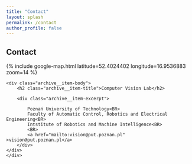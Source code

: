 ```yaml
---
title: "Contact"
layout: splash
permalink: /contact
author_profile: false
---
```


<h2>Contact</h2>

<div class="feature__wrapper">


<div class="feature__item--left">
    <div class="archive__item">
        <div class="archive__item-teaser">
            {% include google-map.html latitude=52.4024402 longitude=16.9536883 zoom=14 %}
        </div>

    <div class="archive__item-body">
        <h2 class="archive__item-title">Computer Vision Lab</h2>

        <div class="archive__item-excerpt">
        
            Poznań University of Technology<BR>
            Faculty of Automatic Control, Robotics and Electrical Engineering<BR>
            Intstitute of Robotics and Machine Intelligence<BR>
            <BR>
            <a href="mailto:vision@put.poznan.pl" >vision@put.poznan.pl</a>
        </div>
    </div>
    </div>
</div>


</div>
